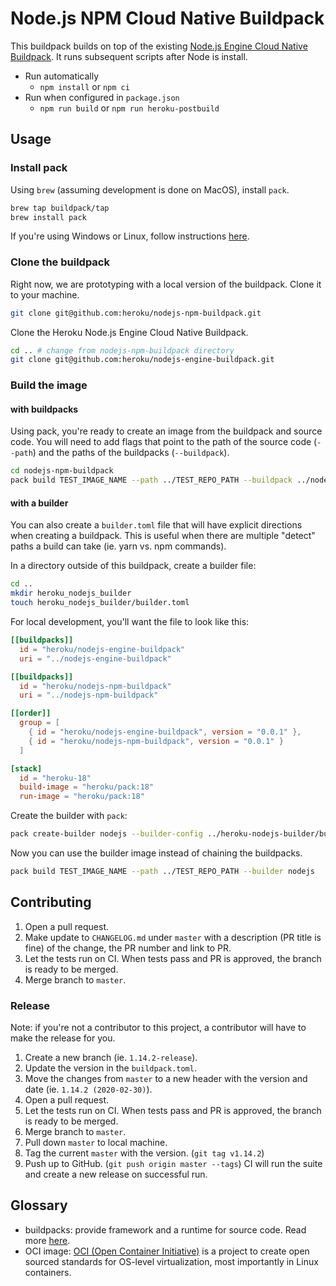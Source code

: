 # Node.js NPM Cloud Native Buildpack

This buildpack builds on top of the existing [Node.js Engine Cloud Native Buildpack](https://github.com/heroku/nodejs-engine-buildpack). It runs subsequent scripts after Node is install.

- Run automatically
  - `npm install` or `npm ci`
- Run when configured in `package.json`
  - `npm run build` or `npm run heroku-postbuild`

## Usage

### Install pack

Using `brew` (assuming development is done on MacOS), install `pack`.

```sh
brew tap buildpack/tap
brew install pack
```

If you're using Windows or Linux, follow instructions [here](https://buildpacks.io/docs/install-pack/).

### Clone the buildpack

Right now, we are prototyping with a local version of the buildpack. Clone it to your machine.

```sh
git clone git@github.com:heroku/nodejs-npm-buildpack.git
```

Clone the Heroku Node.js Engine Cloud Native Buildpack.

```sh
cd .. # change from nodejs-npm-buildpack directory
git clone git@github.com:heroku/nodejs-engine-buildpack.git
```

### Build the image

#### with buildpacks

Using pack, you're ready to create an image from the buildpack and source code. You will need to add flags that point to the path of the source code (`--path`) and the paths of the buildpacks (`--buildpack`).

```sh
cd nodejs-npm-buildpack
pack build TEST_IMAGE_NAME --path ../TEST_REPO_PATH --buildpack ../nodejs-engine-buildpack --buildpack ../nodejs-npm-buildpack
```

#### with a builder

You can also create a `builder.toml` file that will have explicit directions when creating a buildpack. This is useful when there are multiple "detect" paths a build can take (ie. yarn vs. npm commands).

In a directory outside of this buildpack, create a builder file:

```sh
cd ..
mkdir heroku_nodejs_builder
touch heroku_nodejs_builder/builder.toml
```

For local development, you'll want the file to look like this:

```toml
[[buildpacks]]
  id = "heroku/nodejs-engine-buildpack"
  uri = "../nodejs-engine-buildpack"

[[buildpacks]]
  id = "heroku/nodejs-npm-buildpack"
  uri = "../nodejs-npm-buildpack"

[[order]]
  group = [
    { id = "heroku/nodejs-engine-buildpack", version = "0.0.1" },
    { id = "heroku/nodejs-npm-buildpack", version = "0.0.1" }
  ]

[stack]
  id = "heroku-18"
  build-image = "heroku/pack:18"
  run-image = "heroku/pack:18"
```

Create the builder with `pack`:

```sh
pack create-builder nodejs --builder-config ../heroku-nodejs-builder/builder.toml
```

Now you can use the builder image instead of chaining the buildpacks.

```sh
pack build TEST_IMAGE_NAME --path ../TEST_REPO_PATH --builder nodejs
```

## Contributing

1. Open a pull request.
2. Make update to `CHANGELOG.md` under `master` with a description (PR title is fine) of the change, the PR number and link to PR.
3. Let the tests run on CI. When tests pass and PR is approved, the branch is ready to be merged.
4. Merge branch to `master`.

### Release

Note: if you're not a contributor to this project, a contributor will have to make the release for you.

1. Create a new branch (ie. `1.14.2-release`).
2. Update the version in the `buildpack.toml`.
3. Move the changes from `master` to a new header with the version and date (ie. `1.14.2 (2020-02-30)`).
4. Open a pull request.
5. Let the tests run on CI. When tests pass and PR is approved, the branch is ready to be merged.
6. Merge branch to `master`.
7. Pull down `master` to local machine.
8. Tag the current `master` with the version. (`git tag v1.14.2`)
9. Push up to GitHub. (`git push origin master --tags`) CI will run the suite and create a new release on successful run.

## Glossary

- buildpacks: provide framework and a runtime for source code. Read more [here](https://buildpacks.io).
- OCI image: [OCI (Open Container Initiative)](https://www.opencontainers.org/) is a project to create open sourced standards for OS-level virtualization, most importantly in Linux containers.
